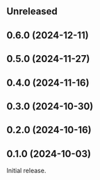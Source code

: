 <!-- Learn how to maintain this file at https://github.com/WordPress/gutenberg/tree/HEAD/packages#maintaining-changelogs. -->

## Unreleased

## 0.6.0 (2024-12-11)

## 0.5.0 (2024-11-27)

## 0.4.0 (2024-11-16)

## 0.3.0 (2024-10-30)

## 0.2.0 (2024-10-16)

## 0.1.0 (2024-10-03)

Initial release.
